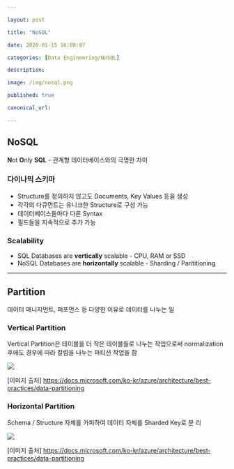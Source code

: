 ```yaml
---

layout: post

title: "NoSQL"

date: 2020-01-15 16:00:07

categories: [Data Engineering/NoSQL]

description:

image: /img/nosql.png

published: true

canonical_url:

---
```


## NoSQL

**N**ot **O**nly **SQL** - 관계형 데이터베이스와의 극명한 차이

### 다이나믹 스키마
- Structure를 정의하지 않고도 Documents, Key Values 등을 생성
- 각각의 다큐먼트는 유니크한 Structure로 구성 가능
- 데이터베이스들마다 다른 Syntax
- 필드들을 지속적으로 추가 가능

### Scalability
- SQL Databases are **vertically** scalable - CPU, RAM or SSD
- NoSQL Databases are **horizontally** scalable - Sharding / Parititioning

-------------------------------------------

## Partition

데이터 매니지먼트, 퍼포먼스 등 다양한 이유로 데이터를 나누는 일


### Vertical Partition

Vertical Partition은 테이블을 더 작은 테이블들로 나누는 작업으로써 normalization 후에도 경우에 따라 칼럼을 나누는 파티션 작업을 함

<img src='https://docs.microsoft.com/ko-kr/azure/architecture/best-practices/images/data-partitioning/datapartitioning02.png'>

[이미지 출처] https://docs.microsoft.com/ko-kr/azure/architecture/best-practices/data-partitioning

### Horizontal Partition

Schema / Structure 자체를 카피하여 데이터 자체를 Sharded Key로 분
리

<img src='https://docs.microsoft.com/ko-kr/azure/architecture/best-practices/images/data-partitioning/datapartitioning01.png'>

[이미지 출처] https://docs.microsoft.com/ko-kr/azure/architecture/best-practices/data-partitioning
